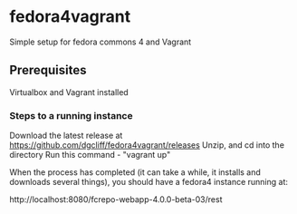 fedora4vagrant
==============

Simple setup for fedora commons 4 and Vagrant 

## Prerequisites
Virtualbox and Vagrant installed

### Steps to a running instance
Download the latest release at https://github.com/dgcliff/fedora4vagrant/releases
Unzip, and cd into the directory
Run this command - "vagrant up"

When the process has completed (it can take a while, it installs and downloads several things), you should have a fedora4 instance running at:

http://localhost:8080/fcrepo-webapp-4.0.0-beta-03/rest

